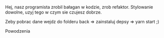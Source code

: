 Hej, nasz programista zrobil bałagan w kodzie, zrob refaktor.
Stylowanie dowolne, uzyj tego w czym sie czujesz dobrze.

Zeby pobrac dane wejdz do folderu back => zainstaluj depsy => yarn start ;)

Powodzenia
